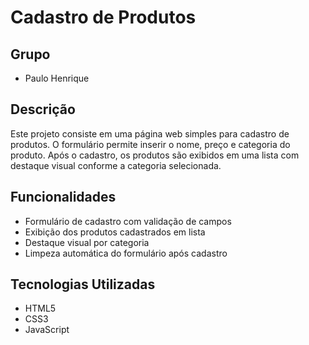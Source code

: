 # Cadastro de Produtos

## Grupo

- Paulo Henrique

## Descrição

Este projeto consiste em uma página web simples para cadastro de produtos. O formulário permite inserir o nome, preço e categoria do produto. Após o cadastro, os produtos são exibidos em uma lista com destaque visual conforme a categoria selecionada.

## Funcionalidades

- Formulário de cadastro com validação de campos
- Exibição dos produtos cadastrados em lista
- Destaque visual por categoria
- Limpeza automática do formulário após cadastro

## Tecnologias Utilizadas

- HTML5
- CSS3
- JavaScript